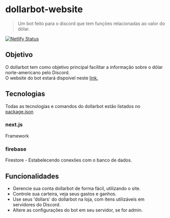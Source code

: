 # dollarbot-website

> Um bot feito para o discord que tem funções relacionadas ao valor do dólar.

[![Netlify Status](https://api.netlify.com/api/v1/badges/2a4720dc-6049-4857-ac29-a46934c426e3/deploy-status)](https://dollarbot.netlify.app)

## Objetivo

O dollarbot tem como objetivo principal facilitar a informação sobre o dólar norte-americano pelo Discord.  
O website do bot estará dispoível neste [link.](https://dollarbot.netlify.app)

## Tecnologias  

Todas as tecnologias e comandos do dollarbot estão listados no [package.json](https://github.com/gepetojj/dollarbotv2/blob/master/package.json)  

### next.js  

Framework

### firebase  

Firestore - Estabelecendo conexões com o banco de dados.

## Funcionalidades

* Gerencie sua conta dollarbot de forma fácil, utilizando o site.  
* Controle sua carteira, veja seus gastos e ganhos.  
* Use seus 'dollars' do dollarbot na loja, com itens utilizáveis em servidores do Discord.  
* Altere as configurações do bot em seu servidor, se for admin.  
